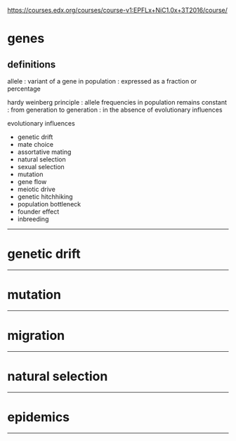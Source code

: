 


<https://courses.edx.org/courses/course-v1:EPFLx+NiC1.0x+3T2016/course/>



# genes



## definitions

allele
:	variant of a gene in population
:	expressed as a fraction or percentage

hardy weinberg principle
:	allele frequencies in population remains constant
:	from generation to generation
:	in the absence of evolutionary influences

evolutionary influences

+	genetic drift
+	mate choice
+	assortative mating
+	natural selection
+	sexual selection
+	mutation
+	gene flow
+	meiotic drive
+	genetic hitchhiking
+	population bottleneck
+	founder effect
+	inbreeding



---



# genetic drift



---



# mutation



---



# migration



---



# natural selection



---



# epidemics



---
